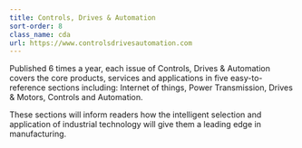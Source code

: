 ```yaml
---
title: Controls, Drives & Automation
sort-order: 8
class_name: cda
url: https://www.controlsdrivesautomation.com
---
```

Published 6 times a year, each issue of Controls, Drives &amp; Automation covers the core products, services and applications in five easy-to-reference sections including: Internet of things, Power Transmission, Drives &amp; Motors, Controls and Automation.

These sections will inform readers how the intelligent selection and application of industrial technology will give them a leading edge in manufacturing. 